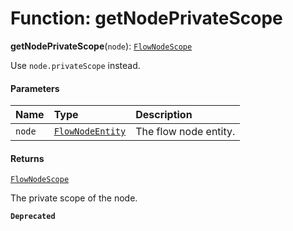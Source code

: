 # Function: getNodePrivateScope

**getNodePrivateScope**(`node`): [`FlowNodeScope`](/en/auto-docs/fixed-layout-editor/interfaces/FlowNodeScope.md)

Use `node.privateScope` instead.

#### Parameters

| Name | Type | Description |
| :------ | :------ | :------ |
| `node` | [`FlowNodeEntity`](/en/auto-docs/fixed-layout-editor/classes/FlowNodeEntity-1.md) | The flow node entity. |

#### Returns

[`FlowNodeScope`](/en/auto-docs/fixed-layout-editor/interfaces/FlowNodeScope.md)

The private scope of the node.

**`Deprecated`**
